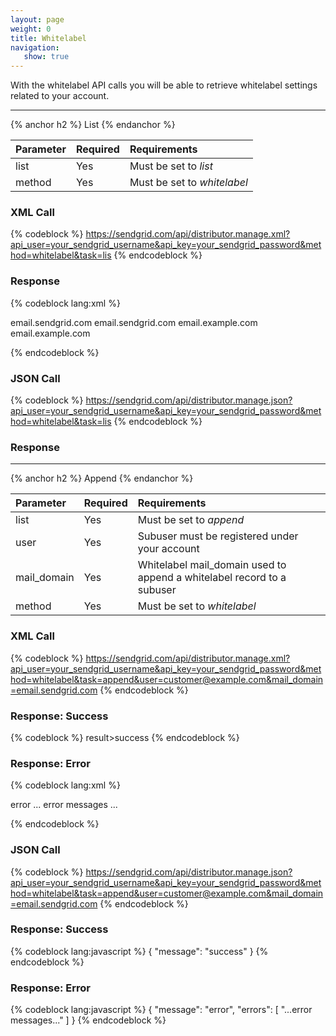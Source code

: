 ```yaml
---
layout: page
weight: 0
title: Whitelabel
navigation:
   show: true
---
```


With the whitelabel API calls you will be able to retrieve whitelabel settings related to your account.

* * * * *


{% anchor h2 %} List {% endanchor %}


|Parameter|Required|Requirements|
|:--------|:-------|:-----------|
|list|Yes|Must be set to *list*|
|method|Yes|Must be set to *whitelabel*|

### XML Call

{% codeblock %} https://sendgrid.com/api/distributor.manage.xml?api_user=your_sendgrid_username&api_key=your_sendgrid_password&method=whitelabel&task=lis {% endcodeblock %}

### Response


{% codeblock lang:xml %}
<?xml version="1.0" encoding="ISO-8859-1"?>

<whitelabels>
   <whitelabel>
      <mail_domain>email.sendgrid.com</mail_domain>
      <url_domain>email.sendgrid.com</url_domain>
   </whitelabel>
   <whitelabel>
      <mail_domain>email.example.com</mail_domain>
      <url_domain>email.example.com</url_domain>
   </whitelabel>
</whitelabels>

{% endcodeblock %}


### JSON Call

{% codeblock %} https://sendgrid.com/api/distributor.manage.json?api_user=your_sendgrid_username&api_key=your_sendgrid_password&method=whitelabel&task=lis {% endcodeblock %}

### Response



* * * * *


{% anchor h2 %} Append {% endanchor %}


|Parameter|Required|Requirements|
|:--------|:-------|:-----------|
|list|Yes|Must be set to *append*|
|user|Yes|Subuser must be registered under your account|
|mail_domain|Yes|Whitelabel mail_domain used to append a whitelabel record to a subuser|
|method|Yes|Must be set to *whitelabel*|

### XML Call

{% codeblock %} https://sendgrid.com/api/distributor.manage.xml?api_user=your_sendgrid_username&api_key=your_sendgrid_password&method=whitelabel&task=append&user=customer@example.com&mail_domain=email.sendgrid.com {% endcodeblock %}

### Response: Success

{% codeblock %} result\><message>success</message></result> {% endcodeblock %}

### Response: Error


{% codeblock lang:xml %}
<?xml version="1.0" encoding="ISO-8859-1"?>

<result>
   <message>error</message>
   <errors>
      <error>... error messages ...</error>
   </errors>
</result>

{% endcodeblock %}


### JSON Call

{% codeblock %} https://sendgrid.com/api/distributor.manage.json?api_user=your_sendgrid_username&api_key=your_sendgrid_password&method=whitelabel&task=append&user=customer@example.com&mail_domain=email.sendgrid.com {% endcodeblock %}

### Response: Success


{% codeblock lang:javascript %}
{
  "message": "success"
}
{% endcodeblock %}


### Response: Error


{% codeblock lang:javascript %}
{
  "message": "error",
  "errors": [
    "...error messages..."
  ]
}
{% endcodeblock %}


